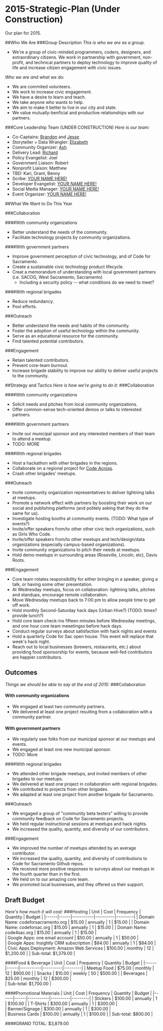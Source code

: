 2015-Strategic-Plan (Under Construction)
===================

Our plan for 2015.

##Who We Are
###Group Description
_This is who we are as a group._
- We're a group of civic-minded programmers, coders, designers, and extraordinary citizens. We work in partnership with government, non-profit, and technical partners to deploy technology to improve quality of life and increase citizen engagement with civic issues.

_Who we are and what we do:_
- We are commited volunteers.
- We work to increase civic engagement.
- We have a desire to learn and teach.
- We take anyone who wants to help.
- We aim to make it better to live in our city and state.
- We value mutually-benficial and productive relationships with our partners.

###Core Leadership Team (UNDER CONSTRUCTION)
_Here is our team:_
* Co-Captains: [Brandon](https://github.com/bpugh143) and [Jesse](https://github.com/jesserosato)
* Storyteller + Data Wrangler: [Elizabeth](https://github.com/Elizabethcase)
* Community Organizer: [Ash](https://github.com/roughani)
* Delivery Lead: [Richard](https://github.com/rjulian)
* Policy Evangelist: Joel
* Government Liaison: Robert
* Nonprofit Liaison: Matthew
* TBD: Kari, Grant, Benny
* Scribe: [YOUR NAME HERE!](mailto:hello@codeforsacramento.org)
* Developer Evangelist: [YOUR NAME HERE!](mailto:hello@codeforsacramento.org)
* Social Media Manager: [YOUR NAME HERE!](mailto:hello@codeforsacramento.org)
* Event Organizer: [YOUR NAME HERE!](mailto:hello@codeforsacramento.org)

##What We Want to Do This Year

###Collaboration

####With community organizations
- Better understand the needs of the community.
- Facilitate technology projects by community organizations.

####With government partners
- Improve government perception of civic technology, and of Code for Sacramento.
- Create a sustainable civic technology product lifecycle.
- Creat a memorandum of understanding with local government partners (i.e. SACOG, West Sacramento, Sacramento)
	- Including a security policy -- what conditions do we need to meet?

####With regional brigades
- Reduce redundancy.
- Pool efforts.

###Outreach
- Better understand the needs and habits of the community.
- Foster the adoption of useful technology within the community.
- Serve as an educational resource for the community.
- Find talented potential contributors.

###Engagement
- Retain talented contributors.
- Prevent core-team burnout.
- Increase brigade stability to improve our ability to deliver useful projects to the community.

##Strategy and Tactics
_Here is how we’re going to do it:_
###Collaboration

####With community organizations
- Solicit needs and pitches from local community organizations.
- Offer common-sense tech-oriented demos or talks to interested partners.

####With government partners
- Invite our municipal sponsor and any interested members of their team to attend a meetup.
- TODO: MORE

####With regional brigades
- Host a hackathon with other brigades in the regions.
- Collaborate on a regional project for [Code Across](http://www.codeforamerica.org/events/codeacross-2015/).
- Crash other brigades' meetups.

###Outreach
- Invite community organization representatives to deliver lightning talks at meetups.
- Promote a network effect with partners by boosting their work on our social and publishing platforms (and politely asking that they do the same for us).
- Investigate hosting booths at community events. (TODO: What type of events?)
- Invite/offer speakers from/to other other civic tech organizations, such as Girls Who Code.
- Invite/offer speakers from/to other meetups and tech/design/data organizations (especially campus-based organizations).
- Invite community organizations to pitch their needs at meetups.
- Hold demo meetups in surrounding areas (Roseville, Lincoln, etc), Davis Roots.

###Engagement
- Core team rotates responsibility for either bringing in a speaker, giving a talk, or having some other presentation.
- At Wednesday meetups, focus on collaboration: lightning talks, pitches and standups, encourage remote collaboration.
- Move Wednesday meetups back to 7:00 pm to allow people time to get off work.
- Hold monthly Second-Saturday hack days (Urban Hive?) (TODO: times? provide lunch?)
- Hold core team check-ins fifteen minutes before Wednesday meetings, and one hour core team meeetingss before hack days.
- Conduct regular surveys about satisfaction with hack nights and events
- Hold a quarterly Code for Sac open house. This event will replace that week's hack night.
- Reach out to local businesses (brewers, restaurants, etc.) about providing food sponsorship for events, because well-fed contributors are happier contributors.

## Outcomes
_Things we should be able to say at the end of 2015:_
###Collaboration

#### With community organizations
- We engaged at least two community partners.
- We delivered at least one project resulting from a collaboration with a community partner.

#### With government partners
- We regularly saw folks from our municipal sponsor at our meetups and events.
- We engaged at least one new municipal sponsor.
- TODO: More

####With regional brigades
- We attended other brigade meetups, and invited members of other brigades to our meetups.
- We delivered at least one project in collaboration with regional brigades.
- We contributed to projects from other brigades.
- We adapted at least one project from another brigade for Sacramento.

###Outreach
- We engaged a group of "community beta testers" willing to provide community feedback on Code for Sacramento projects.
- We held regular instructional sessions at meetups and hack nights.
- We increased the quality, quantity, and diversity of our contributors.

###Engagement
- We improved the number of meetups attended by an average contributor.
- We increased the quality, quantity, and diversity of contributions to Code for Sacramento Github repos.
- We received more positive responses to surveys about our meetups in the fourth quarter than in the first.
- We held on to our amazing core team.
- We promoted local businesses, and they offered us their support.

## Draft Budget
_Here's how much it will cost:_
###Hosting
| Unit | Cost |	Frequency |	Quantity |	Budget |
|------|------|-----------|----------|---------|
| Domain Name: codeforsacramento.org	| $15.00 |	annually |	1 |	$15.00 |
| Domain Name: codeforsac.org	| $15.00	| annually |	1 |	$15.00 |
| Domain Name: code4sac.org |	$15.00 |	annually |	1	| $15.00 |		
| Google Apps: one email account |	$50.00 |	annually |	1 |	$50.00 |	
| Google Apps: Insightly CRM subscription	| $84.00 |	annually |	1	| $84.00 |	
| Civic Apps Deployment: Amazon Web Services |	$100.00 |	monthly |	12 |	$1,200.00	|
| Sub-total:	$1,379.00	|

						
####Food & Beverage
| Unit | Cost |	Frequency |	Quantity |	Budget |
|------|------|-----------|----------|---------|
| Meetup Food	| $75.00 |	monthly |	12 |	$900.00	|
| Snacks |	$10.00 |	weekly |	50 |	$500.00	|
| Beverages |	$25.00 |	monthly	| 12 |	$300.00 |		
| Sub-total:	$1,700.00	|	
						
####Promotional Materials
| Unit | Cost |	Frequency |	Quantity |	Budget |
|------|------|-----------|----------|---------|
| Stickers | $100.00 | annually |	1 |	$100.00	|
| T-Shirts | $300.00 | annually	| 1	| $300.00 |		
| Banner/Signage | $300.00 | annually | 1 |	$300.00	|	
| Business Cards | $100.00 | annually | 1 | $100.00 |
| Sub-total:	$800.00 |
						
####GRAND TOTAL:	$3,879.00		
